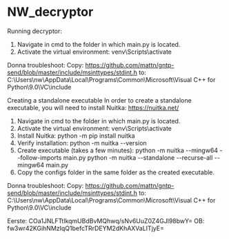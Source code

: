 # NW_decryptor

Running decryptor:
1. Navigate in cmd to the folder in which main.py is located.
2. Activate the virtual environment:
	venv\Scripts\activate

Donna troubleshoot:
Copy:
https://github.com/mattn/gntp-send/blob/master/include/msinttypes/stdint.h
to:
C:\Users\nw\AppData\Local\Programs\Common\Microsoft\Visual C++ for Python\9.0\VC\include




Creating a standalone executable
In order to create a standalone executable, you will need to install Nuitka:
https://nuitka.net/

1. Navigate in cmd to the folder in which main.py is located.
2. Activate the virtual environment:
	venv\Scripts\activate
3. Install Nuitka:
	python -m pip install nuitka
4. Verify installation:
	python -m nuitka --version
5. Create executable (takes a few minutes):
	python -m nuitka --mingw64 --follow-imports main.py
	python -m nuitka --standalone --recurse-all --mingw64 main.py
6. Copy the configs folder in the same folder as the created executable.


Donna troubleshoot:
Copy:
https://github.com/mattn/gntp-send/blob/master/include/msinttypes/stdint.h
to:
C:\Users\nw\AppData\Local\Programs\Common\Microsoft\Visual C++ for Python\9.0\VC\include

Eerste: COa1JNLFTtIkqmUBdBvMQhwq/sNv6UuZ0Z4GJl98bwY=
OB: fw3wr42KGihNMzIqQ1befcTRrDEYM2dKhAXVaLITjyE=
